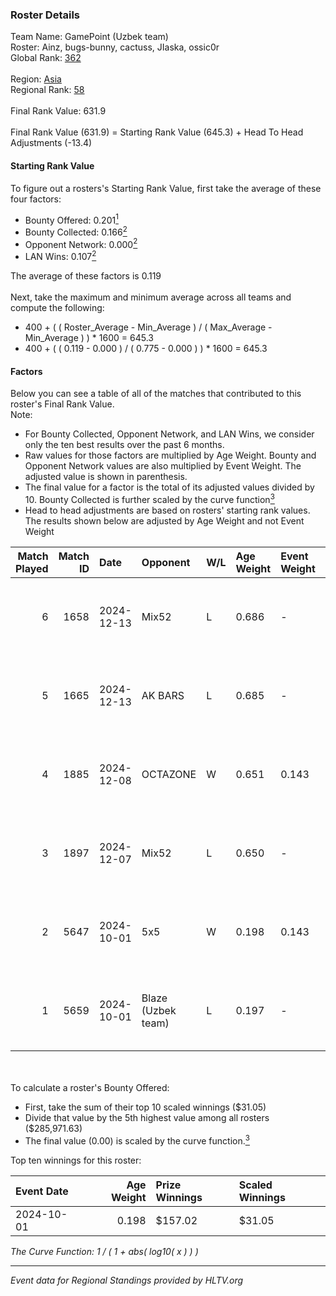 ### Roster Details<br />
Team Name: GamePoint (Uzbek team)<br />
Roster: Ainz, bugs-bunny, cactuss, JIaska, ossic0r<br />
Global Rank: [362](../../standings_global_2025_02_28.md)<br />
<br />
Region: [Asia]( ../../standings_asia_2025_02_28.md)<br />
Regional Rank: [58]( ../../standings_asia_2025_02_28.md)<br />
<br />
Final Rank Value:  631.9<br />
<br />
Final Rank Value (631.9) = Starting Rank Value (645.3) + Head To Head Adjustments (-13.4)<br />

#### Starting Rank Value<br />
To figure out a rosters's Starting Rank Value, first take the average of these four factors:<br />
- Bounty Offered: 0.201[<sup>1</sup>](#table2)
- Bounty Collected: 0.166[<sup>2</sup>](#table1)
- Opponent Network: 0.000[<sup>2</sup>](#table1)
- LAN Wins: 0.107[<sup>2</sup>](#table1)

The average of these factors is 0.119<br />
<br />
Next, take the maximum and minimum average across all teams and compute the following:<br />
- 400 + ( ( Roster_Average - Min_Average ) / ( Max_Average - Min_Average ) ) * 1600 = 645.3
- 400 + ( ( 0.119 - 0.000 ) / ( 0.775 - 0.000 ) ) * 1600 = 645.3


#### Factors<br />
Below you can see a table of all of the matches that contributed to this roster's Final Rank Value.<br />
Note:<br />

- For Bounty Collected, Opponent Network, and LAN Wins, we consider only the ten best results over the past 6 months.
- Raw values for those factors are multiplied by Age Weight. Bounty and Opponent Network values are also multiplied by Event Weight. The adjusted value is shown in parenthesis.
- The final value for a factor is the total of its adjusted values divided by 10. Bounty Collected is further scaled by the curve function[<sup>3</sup>](#curveFunction)
- Head to head adjustments are based on rosters' starting rank values. The results shown below are adjusted by Age Weight and not Event Weight
<span id="table1"></span><br />


| Match Played | Match ID | Date       | Opponent           | W/L | Age Weight | Event Weight | Bounty Collected | Opponent Network | LAN Wins  | H2H Adj. | Roster                                      |
| -: | -: | :- | :- | :- | :- | :- | :- | :- | :- | -: | :- |
|            6 |     1658 | 2024-12-13 | Mix52              | L   | 0.686      | -            | -                | -                | -         |    -6.79 | Ainz, bugs-bunny, cactuss, JIaska, ossic0r  |
|            5 |     1665 | 2024-12-13 | AK BARS            | L   | 0.685      | -            | -                | -                | -         |    -4.65 | Ainz, bugs-bunny, cactuss, JIaska, ossic0r  |
|            4 |     1885 | 2024-12-08 | OCTAZONE           | W   | 0.651      | 0.143        | 0.001 (0.000)    | 0.037 (0.003)    | 1 (0.651) |     7.01 | Ainz, bugs-bunny, cactuss, JIaska, ossic0r  |
|            3 |     1897 | 2024-12-07 | Mix52              | L   | 0.650      | -            | -                | -                | -         |    -6.66 | Ainz, bugs-bunny, cactuss, JIaska, ossic0r  |
|            2 |     5647 | 2024-10-01 | 5x5                | W   | 0.198      | 0.143        | 0.000 (0.000)    | 0.000 (0.000)    | 1 (0.198) |     1.27 | Ainz, bugs-bunny, Ingenium, JIoelL, ossic0r |
|            1 |     5659 | 2024-10-01 | Blaze (Uzbek team) | L   | 0.197      | -            | -                | -                | -         |    -3.58 | Ainz, bugs-bunny, Ingenium, JIoelL, ossic0r |

<br />
<span id="table2"></span><br />
To calculate a roster's Bounty Offered:<br />

- First, take the sum of their top 10 scaled winnings ($31.05)
- Divide that value by the 5th highest value among all rosters ($285,971.63)
- The final value (0.00) is scaled by the curve function.[<sup>3</sup>](#curveFunction)

Top ten winnings for this roster:<br />

| Event Date | Age Weight | Prize Winnings | Scaled Winnings |
| :- | -: | :- | :- |
| 2024-10-01 |      0.198 | $157.02        | $31.05          |


<span id="curveFunction"></span>_The Curve Function: 1 / ( 1 + abs( log10( x ) ) )_<br />

---
_Event data for Regional Standings provided by HLTV.org_<br />
